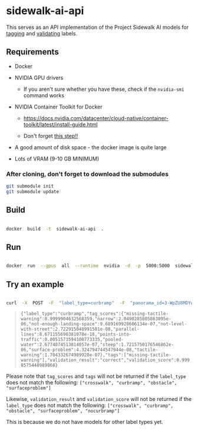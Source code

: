 
# sidewalk-ai-api

  

This serves as an API implementation of the Project Sidewalk AI models for [tagging](https://huggingface.co/projectsidewalk/sidewalk-tagger-ai-models) and [validating](https://huggingface.co/collections/johnomeara/project-sidewalk-validator-ai-models-6795e885c35b60799b034003) labels.

  

## Requirements

- Docker

- NVIDIA GPU drivers

	- If you aren't sure whether you have these, check if the `nvidia-smi` command works

- NVIDIA Container Toolkit for Docker

	- https://docs.nvidia.com/datacenter/cloud-native/container-toolkit/latest/install-guide.html

	- Don't forget [this step!!](https://docs.nvidia.com/datacenter/cloud-native/container-toolkit/latest/install-guide.html#configuring-docker)

- A good amount of disk space - the docker image is quite large
- Lots of VRAM (9-10 GB MINIMUM)

### After cloning, don't forget to download the submodules
```bash
git submodule init
git submodule update
```

## Build

```bash

docker  build  -t  sidewalk-ai-api  .

```

## Run
```bash

docker  run  --gpus  all  --runtime  nvidia  -d  -p  5000:5000  sidewalk-ai-api

```

  

## Try an example

```bash

curl  -X  POST  -F  "label_type=curbramp"  -F  "panorama_id=3-WpZU8MDYwe_9edeLw30w"  -F  "x=0.18981933593"  -F  "y=0.63134765625"  http://127.0.0.1:5000/process

```

>  ```{"label_type":"curbramp","tag_scores":{"missing-tactile-warning":0.9999904632568359,"narrow":2.0490285805863095e-06,"not-enough-landing-space":9.689169928606134e-07,"not-level-with-street":2.722915048991581e-08,"parallel-lines":8.671155690381078e-18,"points-into-traffic":0.0051573594100773335,"pooled-water":2.6774074513014057e-07,"steep":1.7215750176546862e-06,"surface-problem":4.324794744547944e-08,"tactile-warning":1.704332674989928e-07},"tags":["missing-tactile-warning"],"validation_result":"correct","validation_score":0.9998575448989868} ```

Please note that `tag_scores` and `tags` will not be returned if the `label_type` does not match the following:
`["crosswalk", "curbramp", "obstacle", "surfaceproblem"]`

Likewise, `validation_result` and `validation_score` will not be returned if the `label_type` does not match the following:
`["crosswalk", "curbramp", "obstacle", "surfaceproblem", "nocurbramp"]`

This is because we do not have models for other label types yet.